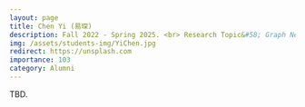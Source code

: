 ```yaml
---
layout: page
title: Chen Yi (易琛)
description: Fall 2022 - Spring 2025. <br> Research Topic&#58; Graph Neural Network.
img: /assets/students-img/YiChen.jpg
redirect: https://unsplash.com
importance: 103
category: Alumni
---
```


TBD.
